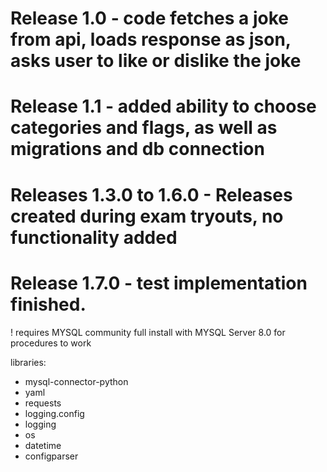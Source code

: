 # Release 1.0 - code fetches a joke from api, loads response as json, asks user to like or dislike the joke

# Release 1.1 - added ability to choose categories and flags, as well as migrations and db connection


# Releases 1.3.0 to 1.6.0 - Releases created during exam tryouts, no functionality added
# Release 1.7.0 -  test implementation finished. 

! requires MYSQL community full install with MYSQL Server 8.0 for procedures to work

libraries:

- mysql-connector-python
- yaml
- requests
- logging.config
- logging
- os
- datetime
- configparser
